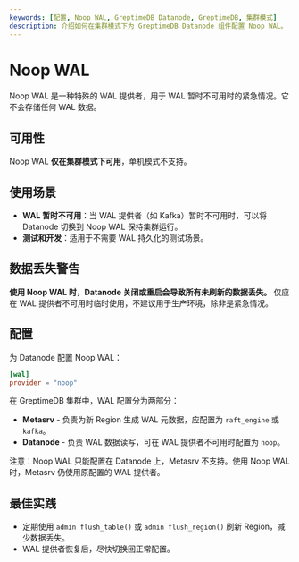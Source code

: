 ```yaml
---
keywords: [配置, Noop WAL, GreptimeDB Datanode, GreptimeDB, 集群模式]
description: 介绍如何在集群模式下为 GreptimeDB Datanode 组件配置 Noop WAL。
---
```

# Noop WAL

Noop WAL 是一种特殊的 WAL 提供者，用于 WAL 暂时不可用时的紧急情况。它不会存储任何 WAL 数据。

## 可用性

Noop WAL **仅在集群模式下可用**，单机模式不支持。

## 使用场景

- **WAL 暂时不可用**：当 WAL 提供者（如 Kafka）暂时不可用时，可以将 Datanode 切换到 Noop WAL 保持集群运行。
- **测试和开发**：适用于不需要 WAL 持久化的测试场景。

## 数据丢失警告

**使用 Noop WAL 时，Datanode 关闭或重启会导致所有未刷新的数据丢失。** 仅应在 WAL 提供者不可用时临时使用，不建议用于生产环境，除非是紧急情况。

## 配置

为 Datanode 配置 Noop WAL：

```toml
[wal]
provider = "noop"
```

在 GreptimeDB 集群中，WAL 配置分为两部分：

- **Metasrv** - 负责为新 Region 生成 WAL 元数据，应配置为 `raft_engine` 或 `kafka`。
- **Datanode** - 负责 WAL 数据读写，可在 WAL 提供者不可用时配置为 `noop`。

注意：Noop WAL 只能配置在 Datanode 上，Metasrv 不支持。使用 Noop WAL 时，Metasrv 仍使用原配置的 WAL 提供者。

## 最佳实践

- 定期使用 `admin flush_table()` 或 `admin flush_region()` 刷新 Region，减少数据丢失。
- WAL 提供者恢复后，尽快切换回正常配置。
